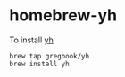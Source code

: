 # homebrew-yh

To install [yh](https://github.com/andreazorzetto/yh)

```
brew tap gregbook/yh
brew install yh
```